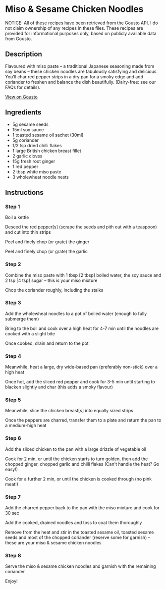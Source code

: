 # Miso & Sesame Chicken Noodles

NOTICE: All of these recipes have been retrieved from the Gousto API. I do not claim ownership of any recipes in these files. These recipes are provided for informational purposes only, based on publicly available data from Gousto.

## Description

Flavoured with miso paste – a traditional Japanese seasoning made from soy beans – these chicken noodles are fabulously satisfying and delicious. You’ll char red pepper strips in a dry pan for a smoky edge and add coriander to freshen and balance the dish beautifully. (Dairy-free: see our FAQs for details).


[View on Gousto](https://www.gousto.co.uk/recipes/cookbook/miso-sesame-chicken-noodles)

## Ingredients

- 5g sesame seeds
- 15ml soy sauce
- 1 toasted sesame oil sachet (30ml)
- 5g coriander
- 1/2 tsp dried chilli flakes 
- 1 large British chicken breast fillet
- 2 garlic cloves 
- 15g fresh root ginger
- 1 red pepper
- 2 tbsp white miso paste 
- 3 wholewheat noodle nests

## Instructions


### Step 1

Boil a kettle


Deseed the red pepper<span class="text-danger">[s]</span> (scrape the seeds and pith out with a teaspoon) and cut into thin strips


<span class="text-highlight">Peel and finely chop (or grate) the ginger</span>


Peel and finely chop (or grate) the garlic


### Step 2

Combine the miso paste with 1 tbsp <span class="text-danger">[2 tbsp]</span> boiled water, the soy sauce and 2 tsp <span class="text-danger">[4 tsp]</span> sugar – this is your miso mixture


Chop the coriander roughly, including the stalks


### Step 3

Add the wholewheat noodles to a pot of boiled water (enough to fully submerge them)


Bring to the boil and cook over a high heat for 4-7 min until the noodles are cooked with a slight bite


Once cooked, drain and return to the pot


### Step 4

Meanwhile, heat a large, dry wide-based pan (preferably non-stick) over a high heat


Once hot, add the sliced red pepper and cook for 3-5 min until starting to blacken slightly and char (this adds a smoky flavour)


### Step 5

Meanwhile, slice the chicken breast<span class="text-danger">[s]</span> into equally sized strips


Once the peppers are charred, transfer them to a plate and return the pan to a medium-high heat


### Step 6

Add the sliced chicken to the pan with a large drizzle of vegetable oil


Cook for 2 min, or until the chicken starts to turn golden, then add the chopped ginger, chopped garlic and chilli flakes (Can't handle the heat? Go easy!)


Cook for a further 2 min, or until the chicken is cooked through (no pink meat!)


### Step 7

Add the charred pepper back to the pan with the miso mixture and cook for 30 sec


Add the cooked, drained noodles and toss to coat them thoroughly


Remove from the heat and stir in the toasted sesame oil, toasted sesame seeds and most of the chopped coriander (reserve some for garnish) – these are your miso &amp; sesame chicken noodles

### Step 8

Serve the miso &amp; sesame chicken noodles and garnish with the remaining coriander 


Enjoy!

